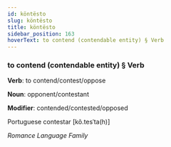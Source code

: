 ```yaml
---
id: köntësto
slug: köntësto
title: köntësto
sidebar_position: 163
hoverText: to contend (contendable entity) § Verb
---
```


### to contend (contendable entity) § Verb

**Verb**: to contend/contest/oppose

**Noun**: opponent/contestant

**Modifier**: contended/contested/opposed

Portuguese contestar [kõ.tesˈta(h)]

*Romance Language Family*